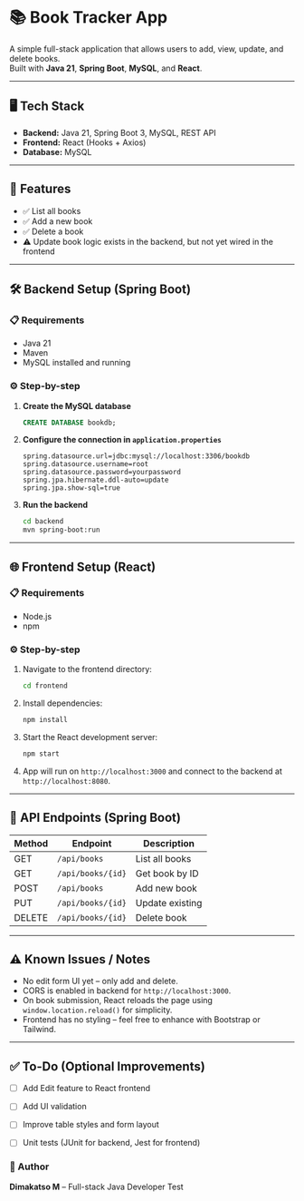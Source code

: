 # 📚 Book Tracker App

A simple full-stack application that allows users to add, view, update, and delete books.  
Built with **Java 21**, **Spring Boot**, **MySQL**, and **React**.

---

## 🖥️ Tech Stack

- **Backend:** Java 21, Spring Boot 3, MySQL, REST API
- **Frontend:** React (Hooks + Axios)
- **Database:** MySQL

---

## 🔧 Features

- ✅ List all books
- ✅ Add a new book
- ✅ Delete a book
- ⚠️ Update book logic exists in the backend, but not yet wired in the frontend

---

## 🛠️ Backend Setup (Spring Boot)

### 📋 Requirements
- Java 21
- Maven
- MySQL installed and running

### ⚙️ Step-by-step

1. **Create the MySQL database**
   ```sql
   CREATE DATABASE bookdb;
   ```

2. **Configure the connection in `application.properties`**
   ```properties
   spring.datasource.url=jdbc:mysql://localhost:3306/bookdb
   spring.datasource.username=root
   spring.datasource.password=yourpassword
   spring.jpa.hibernate.ddl-auto=update
   spring.jpa.show-sql=true
   ```

3. **Run the backend**
   ```bash
   cd backend
   mvn spring-boot:run
   ```

---

## 🌐 Frontend Setup (React)

### 📋 Requirements
- Node.js
- npm

### ⚙️ Step-by-step

1. Navigate to the frontend directory:
   ```bash
   cd frontend
   ```

2. Install dependencies:
   ```bash
   npm install
   ```

3. Start the React development server:
   ```bash
   npm start
   ```

4. App will run on `http://localhost:3000` and connect to the backend at `http://localhost:8080`.

---

## 📌 API Endpoints (Spring Boot)

| Method | Endpoint            | Description         |
|--------|---------------------|---------------------|
| GET    | `/api/books`        | List all books      |
| GET    | `/api/books/{id}`   | Get book by ID      |
| POST   | `/api/books`        | Add new book        |
| PUT    | `/api/books/{id}`   | Update existing     |
| DELETE | `/api/books/{id}`   | Delete book         |

---

## ⚠️ Known Issues / Notes

- No edit form UI yet – only add and delete.
- CORS is enabled in backend for `http://localhost:3000`.
- On book submission, React reloads the page using `window.location.reload()` for simplicity.
- Frontend has no styling – feel free to enhance with Bootstrap or Tailwind.

---

## ✅ To-Do (Optional Improvements)

- [ ] Add Edit feature to React frontend
- [ ] Add UI validation
- [ ] Improve table styles and form layout
- [ ] Unit tests (JUnit for backend, Jest for frontend)



### 👤 Author

**Dimakatso M** – Full-stack Java Developer Test